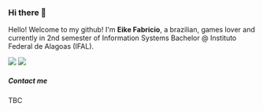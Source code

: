 ### Hi there 👋

Hello! Welcome to my github! I'm **Eike Fabricio**, a brazilian, games lover and currently in 2nd semester of Information Systems Bachelor @ Instituto Federal de Alagoas (IFAL).

<div style="width: '100%', align-items: 'center', flex-direction: 'row', justify-content: 'space-between' ">
<img src="https://github-readme-stats.vercel.app/api/?username=eikefab&show_icons=true&title_color=4F8CC9&text_color=9f9f9f&bg_color=00000000&hide_border=true&icon_color=4F8CC9&hide_title=true&count_private=true" />
<img src="https://github-readme-stats.vercel.app/api/top-langs/?username=eikefab&theme=dark&hide_border=true&show_icons=true&hide_title=true&title_color=4F8CC9&text_color=9f9f9f&bg_color=00000000" />
</div>

##### Contact me

TBC
